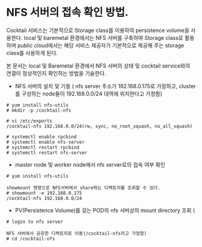 # NFS 서버의 접속 확인 방법.

Cocktail 서비스는 기본적으로 Storage class를 이용하여 persistence volume을 사용한다. local 및 baremetal 환경에서는 NFS 서버를 구축하여 Storage class로 활용하며 public cloud에서는 해당 서비스 제공자가 기본적으로 제공해 주는 storage class를 사용하게 된다.

본 문서는 local 및 Baremetal 환경에서 NFS 서버의 상태 및 cocktail service와의 연결이 정상적인지 확인하는 방법을 기술한다.

* NFS 서버의 설치 및 기동 \( nfs server 주소가 192.168.0.175로 가정하고, cluster를 구성하는 node들이 192.168.0.0/24 대역에 위치한다고 가정함\)

```
# yum install nfs-utils
# mkdir -p /cocktail-nfs

# vi /etc/exports
/cocktail-nfs 192.168.0.0/24(rw, sync, no_root_squash, no_all_squash)

# systemctl enable rpcbind
# systemctl enable nfs-server
# systemctl restart rpcbind
# systemctl restart nfs-server
```

* master node 및 worker node에서 nfs server로의 접속 여부 확인

```
# yum install nfs-utils

showmount 명령으로 NFS서버에서 share하는 디렉토리를 조회할 수 있다.
# showmount -e 192.168.0.175
/cocktail-nfs 192.168.0.0/24
```

* PV\(Persistence Volume\)를 갖는 POD의 nfs 서버상의 mount directory 조회 \(

```
# login to nfs server

NFS 서버에서 공유한 디렉토리로 이동(/cocktail-nfs라고 가정함)
# cd /cocktail-nfs
```



